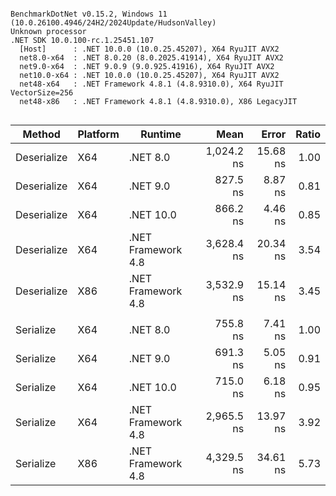 ```

BenchmarkDotNet v0.15.2, Windows 11 (10.0.26100.4946/24H2/2024Update/HudsonValley)
Unknown processor
.NET SDK 10.0.100-rc.1.25451.107
  [Host]      : .NET 10.0.0 (10.0.25.45207), X64 RyuJIT AVX2
  net8.0-x64  : .NET 8.0.20 (8.0.2025.41914), X64 RyuJIT AVX2
  net9.0-x64  : .NET 9.0.9 (9.0.925.41916), X64 RyuJIT AVX2
  net10.0-x64 : .NET 10.0.0 (10.0.25.45207), X64 RyuJIT AVX2
  net48-x64   : .NET Framework 4.8.1 (4.8.9310.0), X64 RyuJIT VectorSize=256
  net48-x86   : .NET Framework 4.8.1 (4.8.9310.0), X86 LegacyJIT


```
| Method      | Platform | Runtime            |       Mean |    Error | Ratio |
|-------------|----------|--------------------|-----------:|---------:|------:|
| Deserialize | X64      | .NET 8.0           | 1,024.2 ns | 15.68 ns |  1.00 |
| Deserialize | X64      | .NET 9.0           |   827.5 ns |  8.87 ns |  0.81 |
| Deserialize | X64      | .NET 10.0          |   866.2 ns |  4.46 ns |  0.85 |
| Deserialize | X64      | .NET Framework 4.8 | 3,628.4 ns | 20.34 ns |  3.54 |
| Deserialize | X86      | .NET Framework 4.8 | 3,532.9 ns | 15.14 ns |  3.45 |
|             |          |                    |            |          |       |
| Serialize   | X64      | .NET 8.0           |   755.8 ns |  7.41 ns |  1.00 |
| Serialize   | X64      | .NET 9.0           |   691.3 ns |  5.05 ns |  0.91 |
| Serialize   | X64      | .NET 10.0          |   715.0 ns |  6.18 ns |  0.95 |
| Serialize   | X64      | .NET Framework 4.8 | 2,965.5 ns | 13.97 ns |  3.92 |
| Serialize   | X86      | .NET Framework 4.8 | 4,329.5 ns | 34.61 ns |  5.73 |

